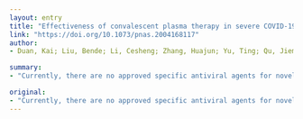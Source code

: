 ```yaml
---
layout: entry
title: "Effectiveness of convalescent plasma therapy in severe COVID-19 patients"
link: "https://doi.org/10.1073/pnas.2004168117"
author:
- Duan, Kai; Liu, Bende; Li, Cesheng; Zhang, Huajun; Yu, Ting; Qu, Jieming; Zhou, Min; Chen, Li; Meng, Shengli; Hu, Yong; Peng, Cheng; Yuan, Mingchao; Huang, Jinyan; Wang, Zejun; Yu, Jianhong; Gao, Xiaoxiao; Wang, Dan; Yu, Xiaoqi; Li, Li; Zhang, Jiayou; Wu, Xiao; Li, Bei; Xu, Yanping; Chen, Wei; Peng, Yan; Hu, Yeqin; Lin, Lianzhen; Liu, Xuefei; Huang, Shihe; Zhou, Zhijun; Zhang, Lianghao; Wang, Yue; Zhang, Zhi; Deng, Kun; Xia, Zhiwu; Gong, Qin; Zhang, Wei; Zheng, Xiaobei; Liu, Ying; Yang, Huichuan; Zhou, Dongbo; Yu, Ding; Hou, Jifeng; Shi, Zhengli; Chen, Saijuan; Chen, Zhu; Zhang, Xinxin; Yang, Xiaoming

summary:
- "Currently, there are no approved specific antiviral agents for novel coronavirus disease 2019 (COVID-19) In this study, 10 severe patients confirmed by real-time viral RNA test were enrolled prospectively. One dose of 200 mL of convalescent plasma (CP) was transfused to the patients as an addition to maximum supportive care. The primary endpoint was the safety of CP transfusion. Several parameters tended to improve as compared to pretransfusion, including increased lymphocyte counts and CP therapy in severe patients. antivirals for novel viremia in severe cases."

original:
- "Currently, there are no approved specific antiviral agents for novel coronavirus disease 2019 (COVID-19). In this study, 10 severe patients confirmed by real-time viral RNA test were enrolled prospectively. One dose of 200 mL of convalescent plasma (CP) derived from recently recovered donors with the neutralizing antibody titers above 1:640 was transfused to the patients as an addition to maximal supportive care and antiviral agents. The primary endpoint was the safety of CP transfusion. The second endpoints were the improvement of clinical symptoms and laboratory parameters within 3 d after CP transfusion. The median time from onset of illness to CP transfusion was 16.5 d. After CP transfusion, the level of neutralizing antibody increased rapidly up to 1:640 in five cases, while that of the other four cases maintained at a high level (1:640). The clinical symptoms were significantly improved along with increase of oxyhemoglobin saturation within 3 d. Several parameters tended to improve as compared to pretransfusion, including increased lymphocyte counts (0.65 ?? 10(9)/L vs. 0.76 ?? 10(9)/L) and decreased C-reactive protein (55.98 mg/L vs. 18.13 mg/L). Radiological examinations showed varying degrees of absorption of lung lesions within 7 d. The viral load was undetectable after transfusion in seven patients who had previous viremia. No severe adverse effects were observed. This study showed CP therapy was well tolerated and could potentially improve the clinical outcomes through neutralizing viremia in severe COVID-19 cases. The optimal dose and time point, as well as the clinical benefit of CP therapy, needs further investigation in larger well-controlled trials."
---
```


